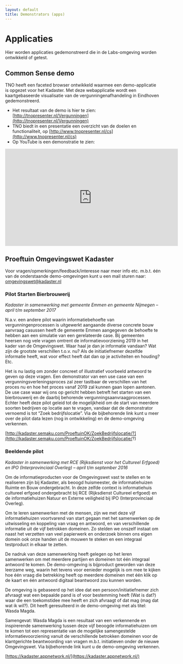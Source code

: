 ```yaml
---
layout: default
title: Demonstrators (apps)
---
```


# Applicaties
Hier worden applicaties gedemonstreerd die in de Labs-omgeving worden ontwikkeld of getest.

## Common Sense demo
TNO heeft een faceted browser ontwikkeld waarmee een demo-applicatie is opgezet voor het Kadaster. Met deze webapplicatie wordt een kaartgebaseerde visualisatie van de vergunningenafhandeling in Eindhoven gedemonstreerd.

- Het resultaat van de demo is hier te zien: [http://tnopresenter.nl/Vergunningen](http://tnopresenter.nl/Vergunningen)
- TNO biedt in een presentatie een overzicht van de doelen en functionaliteit, op [http://www.tnopresenter.nl/cs](http://www.tnopresenter.nl/cs)
- Op YouTube is een demonstratie te zien:
<iframe width="560" height="315" src="https://www.youtube.com/embed/EGTMvd5jYd4" frameborder="0" allowfullscreen></iframe> 

## Proeftuin Omgevingswet Kadaster
Voor vragen/opmerkingen/feedback/interesse naar meer info etc. m.b.t. één van de onderstaande demo-omgevingen kunt u een mail sturen naar: <omgevingswet@kadaster.nl>

### Pilot Starten Bierbrouwerij

*Kadaster in samenwerking met gemeente Emmen en gemeente Nijmegen – april t/m september 2017*
 
N.a.v. een andere pilot waarin informatiebehoefte van vergunningenprocessen is uitgewerkt aangaande diverse concrete bouw aanvraag casussen heeft de gemeente Emmen aangegeven de behoefte te hebben aan een simulatie van een gerelateerde case. Bij gemeenten heersen nog vele vragen omtrent de informatievoorziening 2019 in het kader van de Omgevingswet. Waar haal je dan je informatie vandaan? Wat zijn de grootste verschillen t.o.v. nu? Als de initiatiefnemer dezelfde informatie heeft, wat voor effect heeft dat dan op je activiteiten en houding? Etc. 
 
Het is nu lastig om zonder concreet of illustratief voorbeeld antwoord te geven op deze vragen. Een demonstrator van een use case van een vergunningsverleningsproces zal zeer tastbaar de verschillen van het proces nu en hoe het proces vanaf 2019 zal kunnen gaan lopen aantonen. De use case waar wij ons op gericht hebben betreft het starten van een bierbrouwerij en de daarbij behorende vergunningsaanvraagprocessen. Echter heeft deze pilot geleid tot de mogelijkheid om de start van meerdere soorten bedrijven op locatie aan te vragen, vandaar dat de demonstrator vernoemd is tot “Zoek bedrijfslocatie”. Via de bijbehorende link kunt u meer over de pilot data lezen (nog in ontwikkeling) en de demo-omgeving verkennen.

[http://kadaster.semaku.com/ProeftuinOK/ZoekBedrijfslocatie/?](http://kadaster.semaku.com/ProeftuinOK/ZoekBedrijfslocatie/?)

### Beeldende pilot
*Kadaster in samenwerking met RCE (Rijksdienst voor het Cultureel Erfgoed) en IPO (Interprovinciaal Overleg) – april t/m september 2016*

Om de informatieproducten voor de Omgevingswet vast te stellen en te realiseren zijn bij Kadaster, als beoogd huismeester, de informatiehuizen Ruimte en Bouw ondergebracht. In deze zelfde context is informatiehuis cultureel erfgoed ondergebracht bij RCE (Rijksdienst Cultureel erfgoed) en de informatiehuizen Natuur en Externe veiligheid bij IPO (Interprovinciaal Overleg).

Om te leren samenwerken met de mensen, zijn we met deze vijf informatiehuizen voortvarend van start gegaan met het samenwerken op de uitwisseling en koppeling van vraag en antwoord, en van verschillende informatie uit de vijf betrokken domeinen. Zo stelden we onszelf instaat om naast het verzetten van veel papierwerk en onderzoek binnen ons eigen domein ook onze handen uit de mouwen te steken en een integraal testproduct in elkaar te zetten. 

De nadruk van deze samenwerking heeft gelegen op het leren samenwerken om met meerdere partijen en domeinen tot één integraal antwoord te komen. De demo-omgeving is bijproduct geworden van deze leerzame weg, waarin het tevens voor eenieder mogelijk is om mee te kijken hoe één vraag die betrekking heeft op meerdere domeinen met één klik op de kaart en één antwoord digitaal beantwoord zou kunnen worden. 

De omgeving is gebaseerd op het idee dat een persoon/initiatiefnemer zich afvraagt wat een bepaalde pand is of voor bestemming heeft (Wat is dat?) waar die een toekomstidee mee heeft en zich afvraagt of dat mag (mag dat wat ik wil?). Dit heeft geresulteerd in de demo-omgeving met als titel: Wasda Magda. 

Samengevat: Wasda Magda is een resultaat van een verkennende en inspirerende samenwerking tussen deze vijf beoogde informatiehuizen om te komen tot een representatie van de mogelijke samengestelde informatievoorziening vanuit de verschillende betrokken domeinen voor de klantgerichte beantwoording van vragen m.b.t. initiatieven onder de nieuwe Omgevingswet. Via bijbehorende link kunt u de demo-omgeving verkennen. 
 
[https://kadaster.appnetwork.nl/](https://kadaster.appnetwork.nl/)



